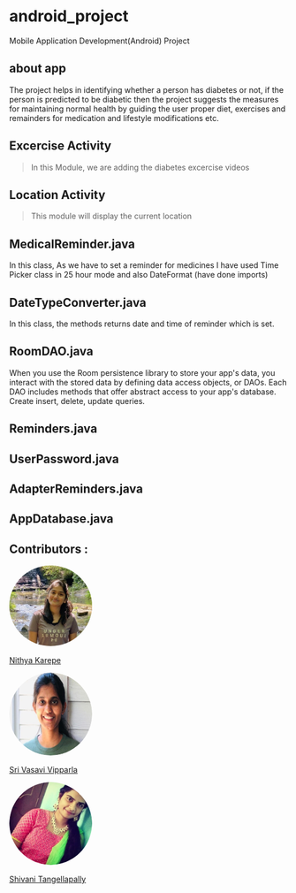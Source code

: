 # android_project
Mobile Application Development(Android) Project
## about app
The project helps in identifying whether a person has diabetes or not, if the person is predicted to be diabetic then the project suggests the measures for maintaining normal health by guiding the user proper diet, exercises and remainders for medication and lifestyle modifications etc.

## Excercise Activity
> In this Module, we are adding the diabetes excercise videos   

## Location Activity
> This module will display the current location

## MedicalReminder.java 
In this class, As we have to set a reminder for medicines I have used Time Picker class in 25 hour mode and also DateFormat (have done imports)

## DateTypeConverter.java
In this class, the methods returns date and time of reminder which is set.

## RoomDAO.java
When you use the Room persistence library to store your app's data, you interact with the stored data by defining data access objects, or DAOs. Each DAO includes methods that offer abstract access to your app's database. Create insert, delete, update queries.

## Reminders.java 



## UserPassword.java



## AdapterReminders.java



## AppDatabase.java



## Contributors :

<img src="Nithya.jpg" alt="drawing" width="150" style="border-radius:50%" />


[Nithya Karepe](https://github.com/KarepeN)

    
    
  
 <img src="vasu .png" alt="drawing" width="150" style="border-radius:50%" />


[Sri Vasavi Vipparla](https://github.com/Srivasavi-vipparla)  

 
 <img src="vani.jpg" alt="drawing" width="150" style="border-radius:50%" />
 
 
 [Shivani Tangellapally](https://github.com/shivani-ta) 
